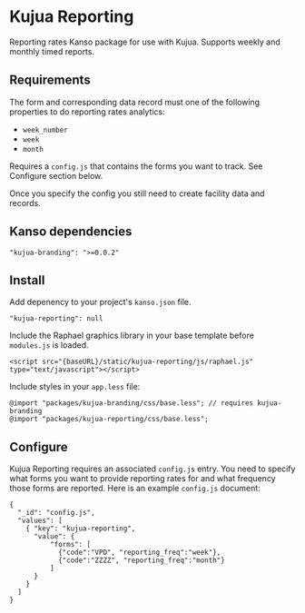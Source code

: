 # Kujua Reporting

Reporting rates Kanso package for use with Kujua. Supports weekly and monthly
timed reports.


## Requirements 

The form and corresponding data record must one of the following properties to
do reporting rates analytics:

* `week_number` 
* `week`
* `month`

Requires a `config.js` that contains the forms you want to track. See
Configure section below.

Once you specify the config you still need to create facility data and records.

## Kanso dependencies

```
"kujua-branding": ">=0.0.2"
```

## Install

Add depenency to your project's `kanso.json` file.

```
"kujua-reporting": null
```

Include the Raphael graphics library in your base template before `modules.js` is loaded.

```
<script src="{baseURL}/static/kujua-reporting/js/raphael.js" type="text/javascript"></script>
```

Include styles in your `app.less` file:

```
@import "packages/kujua-branding/css/base.less"; // requires kujua-branding
@import "packages/kujua-reporting/css/base.less";
```

## Configure

Kujua Reporting requires an associated `config.js` entry.  You need to specify
what forms you want to provide reporting rates for and what frequency those
forms are reported.  Here is an example `config.js` document:

```
{
  "_id": "config.js",
  "values": [
    { "key": "kujua-reporting",
      "value": {
          "forms": [
            {"code":"VPD", "reporting_freq":"week"},
            {"code":"ZZZZ", "reporting_freq":"month"}
          ]
      }
    }
  ]
}
```
